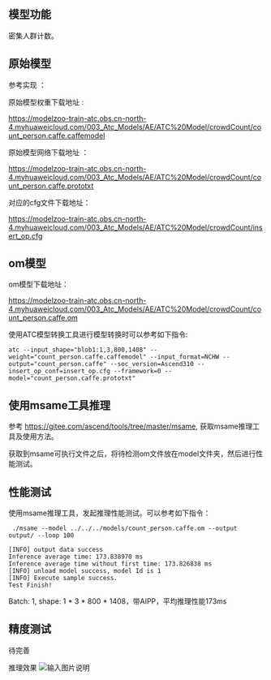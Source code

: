 ## 模型功能

密集人群计数。

## 原始模型

参考实现 ：


原始模型权重下载地址 :


https://modelzoo-train-atc.obs.cn-north-4.myhuaweicloud.com/003_Atc_Models/AE/ATC%20Model/crowdCount/count_person.caffe.caffemodel

原始模型网络下载地址 ：

https://modelzoo-train-atc.obs.cn-north-4.myhuaweicloud.com/003_Atc_Models/AE/ATC%20Model/crowdCount/count_person.caffe.prototxt

对应的cfg文件下载地址：

https://modelzoo-train-atc.obs.cn-north-4.myhuaweicloud.com/003_Atc_Models/AE/ATC%20Model/crowdCount/insert_op.cfg




## om模型

om模型下载地址：

https://modelzoo-train-atc.obs.cn-north-4.myhuaweicloud.com/003_Atc_Models/AE/ATC%20Model/crowdCount/count_person.caffe.om

使用ATC模型转换工具进行模型转换时可以参考如下指令:

```
atc --input_shape="blob1:1,3,800,1408" --weight="count_person.caffe.caffemodel" --input_format=NCHW --output="count_person.caffe" --soc_version=Ascend310 --insert_op_conf=insert_op.cfg --framework=0 --model="count_person.caffe.prototxt" 
```

## 使用msame工具推理

参考 https://gitee.com/ascend/tools/tree/master/msame, 获取msame推理工具及使用方法。

获取到msame可执行文件之后，将待检测om文件放在model文件夹，然后进行性能测试。

## 性能测试

使用msame推理工具，发起推理性能测试。可以参考如下指令： 

```
 ./msame --model ../../../models/count_person.caffe.om --output output/ --loop 100
```

```
[INFO] output data success
Inference average time: 173.838970 ms
Inference average time without first time: 173.826838 ms
[INFO] unload model success, model Id is 1
[INFO] Execute sample success.
Test Finish!

```

Batch: 1, shape: 1 * 3 * 800 * 1408，带AIPP，平均推理性能173ms

## 精度测试

待完善

推理效果
![输入图片说明](https://images.gitee.com/uploads/images/2021/0204/191142_a0256907_5578318.png "1612437078(1).png")
